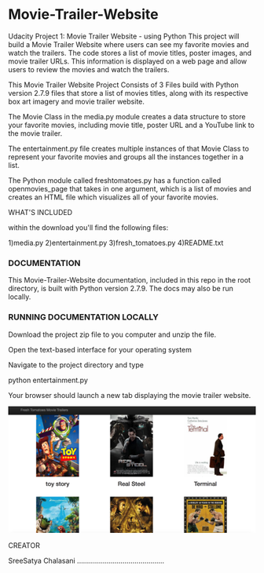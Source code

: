 <h1> Movie-Trailer-Website </h1>

Udacity Project 1: Movie Trailer Website - using Python This project will build a Movie Trailer Website where users can see my favorite movies and watch the trailers. The code stores a list of movie titles, poster images, and movie trailer URLs. This information is displayed on a web page and allow users to review the movies and watch the trailers.

This Movie Trailer Website Project Consists of 3 Files build with Python version 2.7.9 files that store a list of movies titles, along with its respective box art imagery and movie trailer website.

The Movie Class in the media.py module creates a data structure to store your favorite movies, including movie title, poster URL and a YouTube link to the movie trailer.

The entertainment.py file creates multiple instances of that Movie Class to represent your favorite movies and groups all the instances together in a list.

The Python module called freshtomatoes.py has a function called openmovies_page that takes in one argument, which is a list of movies and creates an HTML file which visualizes all of your favorite movies.

WHAT'S INCLUDED

within the download you'll find the following files:


1)media.py 2)entertainment.py 3)fresh_tomatoes.py 4)README.txt

<h3>DOCUMENTATION</h3>

This Movie-Trailer-Website documentation, included in this repo in the root directory, is built with Python version 2.7.9. The docs may also be run locally.

<h3> RUNNING DOCUMENTATION LOCALLY </h3>

Download the project zip file to you computer and unzip the file.

Open the text-based interface for your operating system

Navigate to the project directory and type

  python entertainment.py

Your browser should launch a new tab displaying the movie trailer website.

<div align="center">
    <img src="/movie.png" width="900px"</img> 
</div>




CREATOR
 
 SreeSatya Chalasani
 ............................................
